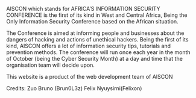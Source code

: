 AISCON which stands for AFRICA’S INFORMATION SECURITY CONFERENCE is the first of its kind in West and Central Africa, Being the Only Information Security Conference based on the African situation.

 The Conference is aimed at informing people and businesses about the dangers of hacking and actions of unethical hackers. Being the first of its kind, AISCON offers a lot of information security tips, tutorials and prevention methods. The conference will run once each year in the month of October (being the Cyber Security Month) at a day and time that the organisation team will decide upon. 

This website is a product of the web development team of AISCON

Credits:
Zuo Bruno (Brun0L3z)
Felix Nyuysirni(Felixon)
